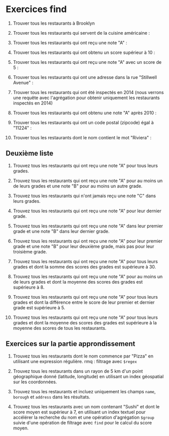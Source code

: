 # Exercices find

1. Trouver tous les restaurants à Brooklyn

1. Trouver tous les restaurants qui servent de la cuisine américaine :

1. Trouver tous les restaurants qui ont reçu une note "A" :

1. Trouver tous les restaurants qui ont obtenu un score supérieur à 10 :

1. Trouver tous les restaurants qui ont reçu une note "A" avec un score de 5 :

1. Trouver tous les restaurants qui ont une adresse dans la rue "Stillwell Avenue" :
   
1. Trouver tous les restaurants qui ont été inspectés en 2014 (nous verrons une requête avec l'agrégation pour obtenir uniquement les restaurants inspectés en 2014)

1. Trouver tous les restaurants qui ont obtenu une note "A" après 2010 :


1. Trouver tous les restaurants qui ont un code postal (zipcode) égal à "11224" :


1.  Trouver tous les restaurants dont le nom contient le mot "Riviera" :

## Deuxième liste

1. Trouvez tous les restaurants qui ont reçu une note "A" pour tous leurs grades.

1. Trouvez tous les restaurants qui ont reçu une note "A" pour au moins un de leurs grades et une note "B" pour au moins un autre grade.

1. Trouvez tous les restaurants qui n'ont jamais reçu une note "C" dans leurs grades.

1. Trouvez tous les restaurants qui ont reçu une note "A" pour leur dernier grade.

1. Trouvez tous les restaurants qui ont reçu une note "A" dans leur premier grade et une note "B" dans leur dernier grade.

1. Trouvez tous les restaurants qui ont reçu une note "A" pour leur premier grade et une note "B" pour leur deuxième grade, mais pas pour leur troisième grade.

1. Trouvez tous les restaurants qui ont reçu une note "A" pour tous leurs grades et dont la somme des scores des grades est supérieure à 30.

1. Trouvez tous les restaurants qui ont reçu une note "A" pour au moins un de leurs grades et dont la moyenne des scores des grades est supérieure à 8.

1. Trouvez tous les restaurants qui ont reçu une note "A" pour tous leurs grades et dont la différence entre le score de leur premier et dernier grade est supérieure à 5.

1. Trouvez tous les restaurants qui ont reçu une note "A" pour tous leurs grades et dont la moyenne des scores des grades est supérieure à la moyenne des scores de tous les restaurants.
   
## Exercices sur la partie approndissement

1. Trouvez tous les restaurants dont le nom commence par "Pizza" en utilisant une expression régulière. rmq : filtrage avec `$regex`

1. Trouvez tous les restaurants dans un rayon de 5 km d'un point géographique donné (latitude, longitude) en utilisant un index géospatial sur les coordonnées.

1. Trouvez tous les restaurants et incluez uniquement les champs `name`, `borough` et `address` dans les résultats.

1. Trouvez tous les restaurants avec un nom contenant "Sushi" et dont le score moyen est supérieur à 7, en utilisant un index textuel pour accélérer la recherche du nom et une opération d'agrégation `$group` suivie d'une opération de filtrage avec `find` pour le calcul du score moyen.
